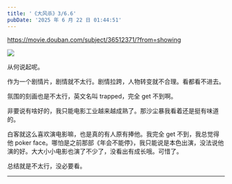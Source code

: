 ```yaml
---
title: '《大风杀》3/6.6'
pubDate: '2025 年 6 月 22 日 01:44:51'
---
```



https://movie.douban.com/subject/36512371/?from=showing

![](https://md.p1gd0g.cc/img9.doubanio.com/view/photo/s_ratio_poster/public/p2921057784.webp)

从何说起呢。

作为一个剧情片，剧情就不太行。剧情拉跨，人物转变就不合理。看都看不进去。

氛围的刻画也是不太行，英文名叫 trapped，完全 get 不到啊。

非要说有啥好的，我只能电影工业越来越成熟了。那沙尘暴我看着还是挺有味道的。

白客就这么喜欢演电影嘛，也是真的有人原有捧他。我完全 get 不到，我总觉得他 poker face。哪怕是之前那部《年会不能停》，我只能说是本色出演，没法说他演的好。大大小小电影也演了不少了，没看出有成长哦。可惜了。

总结就是不太行，没必要看。

---

